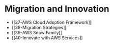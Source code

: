 # Migration and Innovation

- [[37-AWS Cloud Adoption Framework]]
- [[38-Migration Strategies]]
- [[39-AWS Snow Family]]
- [[40-Innovate with AWS Services]]